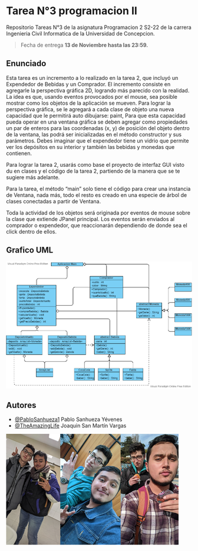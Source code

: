 # Tarea N°3 programacion II

Repositorio Tareas N°3 de la asignatura Programacion 2 S2-22 de la carrera Ingenieria Civil Informatica de la Universidad de Concepcion.

>Fecha de entrega **13 de Noviembre hasta las 23:59.**

<!-- agregar fotos del UML -->
## Enunciado

Esta tarea es un incremento a lo realizado en la tarea 2, que incluyó un Expendedor de Bebidas y un Comprador. El
incremento consiste en agregarle la perspectiva gráfica 2D, logrando más parecido con la realidad. La idea es que, usando
eventos provocados por el mouse, sea posible mostrar como los objetos de la aplicación se mueven. Para lograr la
perspectiva gráfica, se le agregará a cada clase de objeto una nueva capacidad que le permitirá auto dibujarse: paint, Para
que esta capacidad pueda operar en una ventana gráfica se deben agregar como propiedades un par de enteros para las
coordenadas (x, y) de posición del objeto dentro de la ventana, las podrá ser inicializadas en el método constructor y sus
parámetros. Debes imaginar que el expendedor tiene un vidrio que permite ver los depósitos en su interior y también las
bebidas y monedas que contienen.

Para lograr la tarea 2, usarás como base el proyecto de interfaz GUI visto du en clases y el código de la tarea 2, partiendo
de la manera que se te sugiere más adelante.

Para la tarea, el método “main” solo tiene el código para crear una instancia de Ventana, nada más, todo el resto es creado
en una especie de árbol de clases conectadas a partir de Ventana.

Toda la actividad de los objetos será originada por eventos de mouse sobre la clase que extiende JPanel principal. Los
eventos serán enviados al comprador o expendedor, que reaccionarán dependiendo de donde sea el click dentro de ellos.

## Grafico UML

![UML](Recursos/GraficoUML.png)

## Autores

- [@PabloSanhueza1](https://github.com/PabloSanhueza1) Pablo Sanhueza Yévenes
- [@TheAmazingLife](https://github.com/TheAmazingLife) Joaquin San Martín Vargas

![Imagen Duo](Recursos/ImagenDuo.png)
